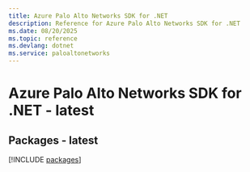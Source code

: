 ```yaml
---
title: Azure Palo Alto Networks SDK for .NET
description: Reference for Azure Palo Alto Networks SDK for .NET
ms.date: 08/20/2025
ms.topic: reference
ms.devlang: dotnet
ms.service: paloaltonetworks
---
```

# Azure Palo Alto Networks SDK for .NET - latest
## Packages - latest
[!INCLUDE [packages](palo-alto-networks-index.md)]